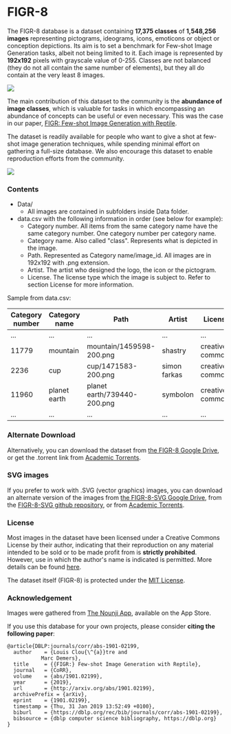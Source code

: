 # FIGR-8

The FIGR-8 database is a dataset containing __17,375 classes__ of __1,548,256 images__ representing pictograms, ideograms, icons, emoticons or object or conception depictions. Its aim is to set a benchmark for Few-shot Image Generation tasks, albeit not being limited to it. Each image is represented by __192x192__ pixels with grayscale value of 0-255. Classes are not balanced (they do not all contain the same number of elements), but they all do contain at the very least 8 images.

![](figs/dataset_proportion.png)

The main contribution of this dataset to the community is the __abundance of image classes__, which is valuable for tasks in which encompassing an abundance of concepts can be useful or even necessary. This was the case in our paper, [FIGR: Few-shot Image Generation with Reptile](https://arxiv.org/abs/1901.02199 "arxiv link").

The dataset is readily available for people who want to give a shot at few-shot image generation techniques, while spending minimal effort on gathering a full-size database. We also encourage this dataset to enable reproduction efforts from the community.

![](figs/dataset_explanation.png)

### Contents

+ Data/
    + All images are contained in subfolders inside Data folder.
+ data.csv with the following information in order (see below for example):
    + Category number. All items from the same category name have the same category number. One category number per category name.
    + Category name. Also called "class". Represents what is depicted in the image.
    + Path. Represented as Category name/image_id. All images are in 192x192 with .png extension.
	+ Artist. The artist who designed the logo, the icon or the pictogram.
	+ License. The license type which the image is subject to. Refer to section License for more information.

Sample from data.csv:

| Category number  | Category name | Path | Artist | License |
| ------------- | ------------- | ------------- | ------------- | ------------- |
| ... | ... | ... | ... | ... | 
| 11779 | mountain | mountain/1459598-200.png | shastry	| creative commons  |
| 2236| cup| cup/1471583-200.png | simon farkas | creative commons  |
| 11960| planet earth | planet earth/739440-200.png | symbolon |  creative commons  |
|...|...|...|...|...|

### Alternate Download

Alternatively, you can download the dataset from [the FIGR-8 Google Drive](http://bit.ly/FIGR-8 "FIGR-8 GoogleDrive"), or get the .torrent link from [Academic Torrents](http://academictorrents.com/details/303a6341bea91ab71717204631467ab9e68232bd "FIGR-8 Academic Torrents").

### SVG images
If you prefer to work with .SVG (vector graphics) images, you can download an alternate version of the images from [the FIGR-8-SVG Google Drive](http://bit.ly/FIGR-8-SVG "FIGR-8-SVG GoogleDrive"), from the [FIGR-8-SVG github repository](https://github.com/marcdemers/FIGR-8-SVG "FIGR-8-SVG Github"), or from [Academic Torrents](http://academictorrents.com/details/55911e0af5be7c7ccbbff5d35a8a8dfc2275bc50 "FIGR-8-SVG Academic Torrents").

### License

Most images in the dataset have been licensed under a Creative Commons License by their author, indicating that their reproduction on any material intended to be sold or to be made profit from is **strictly prohibited**. However, use in which the author&apos;s name is indicated is permitted. More details can be found [here](https://creativecommons.org/licenses/by/3.0/us/legalcode "Creative Commons 3.0").

The dataset itself (FIGR-8) is protected under the [MIT License](https://opensource.org/licenses/MIT "MIT License").

### Acknowledgement

Images were gathered from [The Nounji App](https://thenounproject.com/nounji/ "Nounji"), available on the App Store.

If you use this database for your own projects, please consider __citing the following paper__:

	@article{DBLP:journals/corr/abs-1901-02199,
	  author    = {Louis Clou{\^{a}}tre and
		       Marc Demers},
	  title     = {{FIGR:} Few-shot Image Generation with Reptile},
	  journal   = {CoRR},
	  volume    = {abs/1901.02199},
	  year      = {2019},
	  url       = {http://arxiv.org/abs/1901.02199},
	  archivePrefix = {arXiv},
	  eprint    = {1901.02199},
	  timestamp = {Thu, 31 Jan 2019 13:52:49 +0100},
	  biburl    = {https://dblp.org/rec/bib/journals/corr/abs-1901-02199},
	  bibsource = {dblp computer science bibliography, https://dblp.org}
	}

